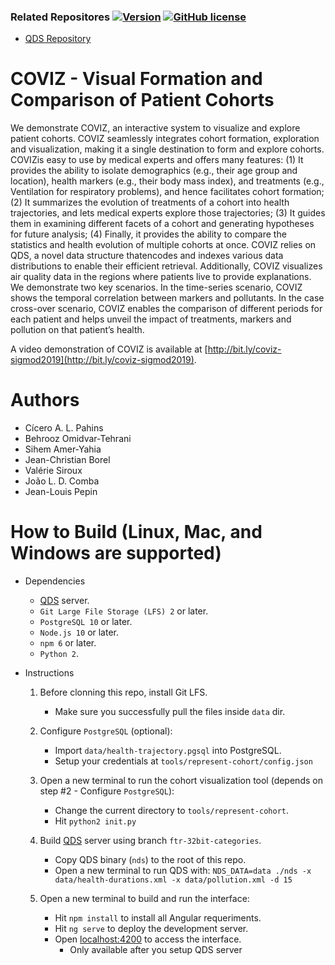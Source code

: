 ### Related Repositores [![Version](https://img.shields.io/badge/version-1.0-blue.svg)](https://github.com/cicerolp/coviz) [![GitHub license](https://img.shields.io/github/license/cicerolp/qds.svg)](https://github.com/cicerolp/qds/blob/master/LICENSE)

- [QDS Repository](https://github.com/cicerolp/qds)

# COVIZ - Visual Formation and Comparison of Patient Cohorts

We demonstrate COVIZ, an interactive system to visualize and explore patient cohorts. COVIZ seamlessly integrates cohort formation, exploration and visualization, making it a single destination to form and explore cohorts. COVIZis easy to use by medical experts and offers many features: (1) It provides the ability to isolate demographics (e.g., their age group and location), health markers (e.g., their body mass index), and treatments (e.g., Ventilation for respiratory problems), and hence facilitates cohort formation; (2) It summarizes the evolution of treatments of a cohort into health trajectories, and lets medical experts explore those trajectories; (3) It guides them in examining different facets of a cohort and generating hypotheses for future analysis; (4) Finally, it provides the ability to compare the statistics and health evolution of multiple cohorts at once. COVIZ relies on QDS, a novel data structure thatencodes and indexes various data distributions to enable their efficient retrieval. Additionally, COVIZ visualizes air quality data in the regions where patients live to provide explanations. We demonstrate two key scenarios. In the time-series scenario, COVIZ shows the temporal correlation between markers and pollutants. In the case cross-over scenario, COVIZ enables the comparison of different periods for each patient and helps unveil the impact of treatments, markers and pollution on that patient’s health. 

A video demonstration of COVIZ is available at [http://bit.ly/coviz-sigmod2019](http://bit.ly/coviz-sigmod2019).

# Authors

* Cícero A. L. Pahins
* Behrooz Omidvar-Tehrani
* Sihem Amer-Yahia
* Jean-Christian Borel
* Valérie Siroux
* João L. D. Comba
* Jean-Louis Pepin

# How to Build (Linux, Mac, and Windows are supported)

* Dependencies
    * [QDS](https://github.com/cicerolp/qds) server.
    * `Git Large File Storage (LFS) 2` or later.    
    * `PostgreSQL 10` or later.
    * `Node.js 10` or later.
    * `npm 6` or later.
    * `Python 2`.

* Instructions

    1. Before clonning this repo, install Git LFS.
        * Make sure you successfully pull the files inside `data` dir.

    2. Configure `PostgreSQL` (optional):
        * Import `data/health-trajectory.pgsql` into PostgreSQL.
        * Setup your credentials at `tools/represent-cohort/config.json`

    3. Open a new terminal to run the cohort visualization tool (depends on step #2 - Configure `PostgreSQL`):
        * Change the current directory to `tools/represent-cohort`. 
        * Hit `python2 init.py`

    4. Build [QDS](https://github.com/cicerolp/qds) server using branch `ftr-32bit-categories`.
        * Copy QDS binary (`nds`) to the root of this repo.
        * Open a new terminal to run QDS with: `NDS_DATA=data ./nds -x data/health-durations.xml -x data/pollution.xml -d 15` 

    5. Open a new terminal to build and run the interface:
        * Hit `npm install` to install all Angular requeriments.
        * Hit `ng serve` to deploy the development server.
        * Open [localhost:4200](http://localhost:4200) to access the interface.
            * Only available after you setup QDS server
